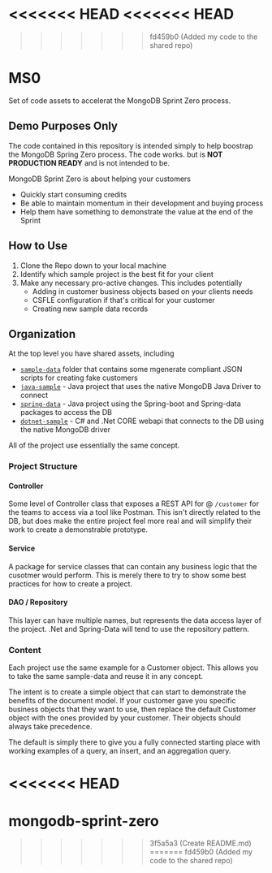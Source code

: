 <<<<<<< HEAD
<<<<<<< HEAD
=======
>>>>>>> fd459b0 (Added my code to the shared repo)
# MS0
Set of code assets to accelerat the MongoDB Sprint Zero process. 

## Demo Purposes Only
The code contained in this repository is intended simply to help boostrap the MongoDB Spring Zero process. The code works. but is **NOT PRODUCTION READY** and is not  intended to be.  

MongoDB Sprint Zero is about helping your customers
 - Quickly start consuming credits
 - Be able to maintain momentum in their development and buying process
 - Help them have something to demonstrate the value at the end of the Sprint


## How to Use

1. Clone the Repo down to your local machine
2. Identify which sample project is the best fit for your client
3. Make any necessary pro-active changes. This includes potentially
   - Adding in customer business objects based on your clients needs
   - CSFLE configuration if that's critical for your customer
   - Creating new sample data records



## Organization

At the top level you have shared assets, including

- [``` sample-data ```](sample_data/README.md) folder that contains some mgenerate compliant JSON scripts for creating fake customers
- [``` java-sample ```](java-sample/README.md) - Java project that uses the native MongoDB Java Driver to connect
- [``` spring-data ```](spring-data/README.md) - Java project using the Spring-boot and Spring-data packages to access the DB
- [``` dotnet-sample ```](dotnet-sample/README.md) - C# and .Net CORE webapi that connects to the DB using the native MongoDB driver



All of the project use essentially the same concept. 

### Project Structure

#### Controller
Some level of Controller class that exposes a REST API for @ ``` /customer ``` for the teams to access via a tool like Postman. This isn't directly related to the DB, but does make the entire project feel more real and will simplify their work to create a demonstrable prototype. 

#### Service
A package for service classes that can contain any business logic that the cusotmer would perform. This is merely there to try to show some best practices for how to create a project. 

#### DAO / Repository
This layer can have multiple names, but represents the data access layer of the project. .Net and Spring-Data will tend to use the repository pattern. 


### Content

Each project use the same example for a Customer object. This allows you to take the same sample-data and reuse it in any concept. 

The intent is to create a simple object that can start to demonstrate the benefits of the document model. If your customer gave you specific business objects that they want to use, then replace the default Customer object with the ones provided by your customer. Their objects should always take precedence. 

The default is simply there to give you a fully connected starting place with working examples of a query, an insert, and an aggregation query. 


<<<<<<< HEAD
=======
# mongodb-sprint-zero
>>>>>>> 3f5a5a3 (Create README.md)
=======
>>>>>>> fd459b0 (Added my code to the shared repo)
